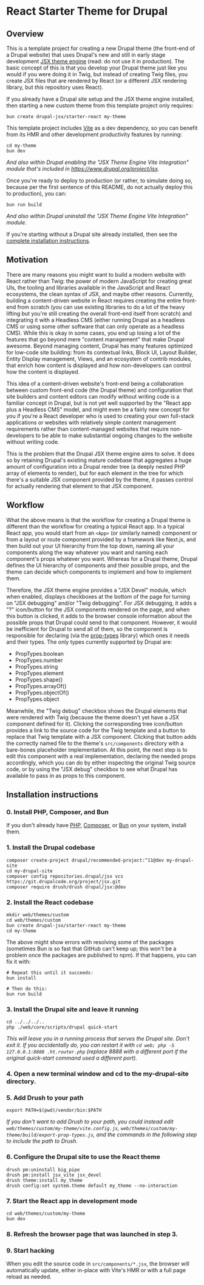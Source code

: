 # React Starter Theme for Drupal

## Overview

This is a template project for creating a new Drupal theme (the front-end of a Drupal website) that uses Drupal's new and still in early stage development [JSX theme engine](https://www.drupal.org/project/jsx) (read: do not use it in production). The basic concept of this is that you develop your Drupal theme just like you would if you were doing it in Twig, but instead of creating Twig files, you create JSX files that are rendered by React (or a different JSX rendering library, but *this* repository uses React).

If you already have a Drupal site setup and the JSX theme engine installed, then starting a new custom theme from this template project only requires:
```
bun create drupal-jsx/starter-react my-theme
```

This template project includes [Vite](https://vitejs.dev/) as a dev dependency, so you can benefit from its HMR and other development productivity features by running:
```
cd my-theme
bun dev
```
*And also within Drupal enabling the "JSX Theme Engine Vite Integration" module that's included in https://www.drupal.org/project/jsx.*

Once you're ready to deploy to production (or rather, to simulate doing so, because per the first sentence of this README, do not actually deploy this to production), you can:
```
bun run build
```
*And also within Drupal uninstall the "JSX Theme Engine Vite Integration" module.*

If you're starting without a Drupal site already installed, then see the [complete installation instructions](#installation-instructions).

## Motivation

There are many reasons you might want to build a modern website with React rather than Twig: the power of modern JavaScript for creating great UIs, the tooling and libraries available in the JavaScript and React ecosystems, the clean syntax of JSX, and maybe other reasons. Currently, building a content-driven website in React requires creating the entire front-end from scratch (you can use existing libraries to do a lot of the heavy lifting but you're still creating the overall front-end itself from scratch) and integrating it with a Headless CMS (either running Drupal as a headless CMS or using some other software that can only operate as a headless CMS). While this is okay in some cases, you end up losing a lot of the features that go beyond mere "content management" that make Drupal awesome. Beyond managing content, Drupal has many features optimized for low-code site building: from its contextual links, Block UI, Layout Builder, Entity Display management, Views, and an ecosystem of contrib modules, that enrich how content is displayed and how non-developers can control how the content is displayed.

This idea of a content-driven website's front-end being a collaboration between custom front-end code (the Drupal theme) and configuration that site builders and content editors can modify without writing code is a familiar concept in Drupal, but is not yet well supported by the "React app plus a Headless CMS" model, and might even be a fairly new concept for you if you're a React developer who is used to creating your own full-stack applications or websites with relatively simple content management requirements rather than content-managed websites that require non-developers to be able to make substantial ongoing changes to the website without writing code.

This is the problem that the Drupal JSX theme engine aims to solve. It does so by retaining Drupal's existing mature codebase that aggregates a huge amount of configuration into a Drupal render tree (a deeply nested PHP array of elements to render), but for each element in the tree for which there's a suitable JSX component provided by the theme, it passes control for actually rendering that element to that JSX component.

## Workflow

What the above means is that the workflow for creating a Drupal theme is different than the workflow for creating a typical React app. In a typical React app, you would start from an `<App>` (or similarly named) component or from a layout or route component provided by a framework like Next.js, and then build out your UI hierarchy from the top down, naming all your components along the way whatever you want and naming each component's props whatever you want. Whereas for a Drupal theme, Drupal defines the UI hierarchy of components and their possible props, and the theme can decide which components to implement and how to implement them.

Therefore, the JSX theme engine provides a "JSX Devel" module, which when enabled, displays checkboxes at the bottom of the page for turning on "JSX debugging" and/or "Twig debugging". For JSX debugging, it adds a "?" icon/button for the JSX components rendered on the page, and when this button is clicked, it adds to the browser console information about the possible props that Drupal could send to that component. However, it would be inefficient for Drupal to send all of them, so the component is responsible for declaring (via the [prop-types](https://www.npmjs.com/package/prop-types) library) which ones it needs and their types. The only types currently supported by Drupal are:
- PropTypes.boolean
- PropTypes.number
- PropTypes.string
- PropTypes.element
- PropTypes.shape()
- PropTypes.arrayOf()
- PropTypes.objectOf()
- PropTypes.object

Meanwhile, the "Twig debug" checkbox shows the Drupal elements that were rendered with Twig (because the theme doesn't yet have a JSX component defined for it). Clicking the corresponding tree icon/button provides a link to the source code for the Twig template and a button to replace that Twig template with a JSX component. Clicking that button adds the correctly named file to the theme's `src/components` directory with a bare-bones placeholder implementation. At this point, the next step is to edit this component with a real implementation, declaring the needed props accordingly, which you can do by either inspecting the original Twig source code, or by using the "JSX debug" checkbox to see what Drupal has available to pass in as props to this component.

## Installation instructions

### 0. Install PHP, Composer, and Bun
If you don't already have [PHP](https://www.php.net/manual/en/install.php),
[Composer](https://getcomposer.org/download/), or [Bun](https://bun.sh/) on
your system, install them.

### 1. Install the Drupal codebase
```
composer create-project drupal/recommended-project:^11@dev my-drupal-site
cd my-drupal-site
composer config repositories.drupal/jsx vcs https://git.drupalcode.org/project/jsx.git
composer require drush/drush drupal/jsx:@dev
```

### 2. Install the React codebase
```
mkdir web/themes/custom
cd web/themes/custom
bun create drupal-jsx/starter-react my-theme
cd my-theme
```

The above might show errors with resolving some of the packages (sometimes
Bun is so fast that GitHub can't keep up; this won't be a problem once the
packages are published to npm). If that happens, you can fix it with:
```
# Repeat this until it succeeds:
bun install

# Then do this:
bun run build
```

### 3. Install the Drupal site and leave it running
```
cd ../../../..
php ./web/core/scripts/drupal quick-start
```

*This will leave you in a running process that serves the Drupal site. Don't
exit it. If you accidentally do, you can restart it with
`cd web; php -S 127.0.0.1:8888 .ht.router.php` (replace 8888 with a different
port if the original quick-start command used a different port).*

### 4. Open a new terminal window and cd to the my-drupal-site directory.

### 5. Add Drush to your path
```
export PATH=$(pwd)/vendor/bin:$PATH
```

*If you don't want to add Drush to your path, you could instead edit
`web/themes/custom/my-theme/vite.config.js`, `web/themes/custom/my-theme/build/export-prop-types.js`,
and the commands in the following step to include the path to Drush.*

### 6. Configure the Drupal site to use the React theme
```
drush pm:uninstall big_pipe
drush pm:install jsx_vite jsx_devel
drush theme:install my_theme
drush config:set system.theme default my_theme --no-interaction
```

### 7. Start the React app in development mode
```
cd web/themes/custom/my-theme
bun dev
```

### 8. Refresh the browser page that was launched in step 3.

### 9. Start hacking
When you edit the source code in `src/components/*.jsx`, the browser will
automatically update, either in-place with Vite's HMR or with a full page
reload as needed.

